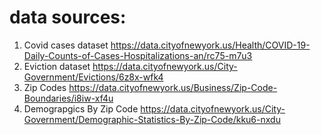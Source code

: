 # data sources: 
1. Covid cases dataset
https://data.cityofnewyork.us/Health/COVID-19-Daily-Counts-of-Cases-Hospitalizations-an/rc75-m7u3
2. Eviction dataset
https://data.cityofnewyork.us/City-Government/Evictions/6z8x-wfk4
3. Zip Codes
https://data.cityofnewyork.us/Business/Zip-Code-Boundaries/i8iw-xf4u
4. Demograpgics By Zip Code
https://data.cityofnewyork.us/City-Government/Demographic-Statistics-By-Zip-Code/kku6-nxdu
